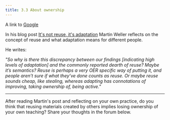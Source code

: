 ```yaml
---
title: 3.3 About ownership
---
```


A link to [Google](http://google.com)

In his blog post [It's not reuse, it's adaptation][1] Martin Weller reflects on the concept of reuse and what adaptation means for different people. 

He writes: 

*"So why is there this discrepancy between our findings [indicating high levels of adaptation] and the commonly reported dearth of reuse? Maybe it’s semantics? Reuse is perhaps a very OER specific way of putting it, and people aren’t sure if what they’ve done counts as reuse. Or maybe reuse sounds cheap, like stealing, whereas adapting has connotations of improving, taking ownership of, being active."*


----------
After reading Martin's post and reflecting on your own practice, do you think that reusing materials created by others implies losing ownership of your own teaching? Share your thoughts in the forum below.

  [1]: http://blog.edtechie.net/oer/its-not-reuse-its-adaptation/
